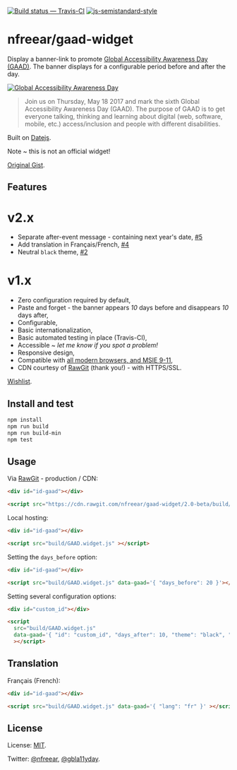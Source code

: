 [![Build status — Travis-CI][travis-icon]][travis]
[![js-semistandard-style][semi-icon]][semi]


# nfreear/gaad-widget

Display a banner-link to promote [Global Accessibility Awareness Day (GAAD)][gaad].
The banner displays for a configurable period before and after the day.

[![Global Accessibility Awareness Day][gaad-image]][gaad]

> Join us on Thursday, May 18 2017 and mark the sixth Global Accessibility Awareness Day (GAAD).
> The purpose of GAAD is to get everyone talking, thinking and learning about digital
> (web, software, mobile, etc.) access/inclusion and people with different disabilities.

Built on [Datejs][].

Note ~ this is not an official widget!

[Original Gist][gist].

## Features

# v2.x

* Separate after-event message - containing next year's date, [#5][b/a]
* Add translation in Français/French, [#4][i18n]
* Neutral `black` theme, [#2][wishlist]

# v1.x

* Zero configuration required by default,
* Paste and forget - the banner appears _10_ days before and disappears _10_ days after,
* Configurable,
* Basic internationalization,
* Basic automated testing in place (Travis-CI),
* Accessible ~ _let me know if you spot a problem!_
* Responsive design,
* Compatible with [all modern browsers, and MSIE 9-11][ie],
* CDN courtesy of [RawGit][] (thank you!) - with HTTPS/SSL.

[Wishlist][].

## Install and test

```sh
npm install
npm run build
npm run build-min
npm test
```

## Usage

Via [RawGit][] - production / CDN:

```html
<div id="id-gaad"></div>

<script src="https://cdn.rawgit.com/nfreear/gaad-widget/2.0-beta/build/GAAD.widget.js"></script>
```

Local hosting:

```html
<div id="id-gaad"></div>

<script src="build/GAAD.widget.js" ></script>
```

Setting the `days_before` option:

```html
<div id="id-gaad"></div>

<script src="build/GAAD.widget.js" data-gaad='{ "days_before": 20 }'></script>
```

Setting several configuration options:

```html
<div id="custom_id"></div>

<script
  src="build/GAAD.widget.js"
  data-gaad='{ "id": "custom_id", "days_after": 10, "theme": "black", "debug": true }'
  ></script>
```

## Translation

Français (French):

```html
<div id="id-gaad"></div>

<script src="build/GAAD.widget.js" data-gaad='{ "lang": "fr" }' ></script>
```

## License

License: [MIT][].

Twitter: [@nfreear][], [@gbla11yday][].


[GAAD]: http://globalaccessibilityawarenessday.org/?utm_source=github&utm_campaign=gaad-widget
[@gbla11yday]: https://twitter.com/gbla11yday
[@nfreear]: https://twitter.com/nfreear
[gaad-widget]: https://github.com/nfreear/gaad-widget
[gaad-image]: https://github.com/nfreear/gaad-widget/raw/master/style/GAAD.widget.png
[wishlist]: https://github.com/nfreear/gaad-widget/issues/2#!-Wishlist "Bug #2, Wishlist"
[i18n]: https://github.com/nfreear/gaad-widget/issues/4 "Bug #4, Translations (v 2.x)"
[b/a]: https://github.com/nfreear/gaad-widget/issues/5 "Bug #5, Separate before and after messages (v 2.x)"
[ie]: https://github.com/nfreear/gaad-widget/issues/3#!-MSIE-9-11 "Bug #3, Browser compatibility"
[gist]: https://gist.github.com/nfreear/eef4be96147cb5c1182cbc9e595f2833
[Datejs]: https://github.com/datejs/Datejs
[RawGit]: https://rawgit.com/
    "Serves Git files with the correct mime-type; content delivery network (CDN)"
[MIT]: https://nfreear.mit-license.org/ "MIT License"
[travis]: https://travis-ci.org/nfreear/gaad-widget
[travis-icon]: https://api.travis-ci.org/nfreear/gaad-widget.svg
    "Build status – Travis-CI (NPM/eslint)"
[semi]: https://github.com/Flet/semistandard
[semi-icon]: https://img.shields.io/badge/code%20style-semistandard-brightgreen.svg?style=flat-square
    "Javascript coding style — 'semistandard'"
